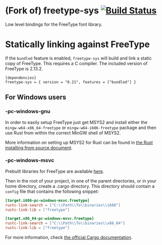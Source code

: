 (Fork of) freetype-sys [![Build Status](https://github.com/PistonDevelopers/freetype-sys/actions/workflows/ci.yml/badge.svg)](https://github.com/PistonDevelopers/freetype-sys/actions/workflows/ci.yml)
============

Low level bindings for the FreeType font library.

# Statically linking against FreeType

If the `bundled` feature is enabled, `freetype-sys` will build and link a static copy of FreeType. This requires a C compiler. The included version of FreeType is 2.13.2.

```
[dependencies]
freetype-sys = { version = "0.21", features = ["bundled"] }
```

## For Windows users

### -pc-windows-gnu
In order to easily setup FreeType just get MSYS2 and install either the `mingw-w64-x86_64-freetype` or `mingw-w64-i686-freetype` package and then use Rust from within the correct MinGW shell of MSYS2.

More information on setting up MSYS2 for Rust can be found in [the Rust installing from source document](https://github.com/rust-lang/rust/blob/master/INSTALL.md#building-on-windows).

### -pc-windows-msvc
Prebuilt libraries for FreeType are available [here](https://github.com/PistonDevelopers/binaries).

Then in the root of your project, in one of the parent directories, or in your home directory, create a .cargo directory. This directory should contain a `config` file that contains the following snippet:

```toml
[target.i686-pc-windows-msvc.freetype]
rustc-link-search = ["C:\\Path\\To\\binaries\\i686"]
rustc-link-lib = ["freetype"]

[target.x86_64-pc-windows-msvc.freetype]
rustc-link-search = ["C:\\Path\\To\\binaries\\x86_64"]
rustc-link-lib = ["freetype"]
```

For more information, check [the official Cargo documentation](https://doc.rust-lang.org/cargo/reference/build-scripts.html#overriding-build-scripts).
